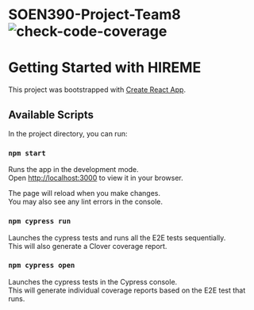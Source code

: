 # SOEN390-Project-Team8 ![check-code-coverage](https://img.shields.io/badge/code--coverage-91.97%25-brightgreen)

# Getting Started with HIREME

This project was bootstrapped with [Create React App](https://github.com/facebook/create-react-app).

## Available Scripts

In the project directory, you can run:

### `npm start`

Runs the app in the development mode.\
Open [http://localhost:3000](http://localhost:3000) to view it in your browser.

The page will reload when you make changes.\
You may also see any lint errors in the console.

### `npm cypress run`

Launches the cypress tests and runs all the E2E tests sequentially.\
This will also generate a Clover coverage report.

### `npm cypress open`

Launches the cypress tests in the Cypress console.\
This will generate individual coverage reports based on the E2E test that runs. 
